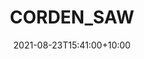 ---
date: 2021-08-23T15:41:00+10:00
description: A douglas fir boombox that fits in a Festool tool tote.
draft: false
icon: 2021-08-23-boom-box-ii.webp
language: en
title: CORDEN_SAW
link: http://andrewcorden.com/boom-box-ii
alt: A photo of a wooden boombox with metal speaker grills and an orange handle.

---